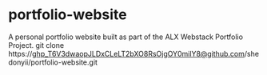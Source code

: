 # portfolio-website
A personal portfolio website built as part of the ALX Webstack Portfolio Project.
git clone https://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@github.com/shedonyii/portfolio-website.git 
